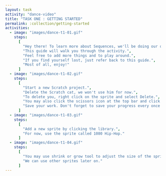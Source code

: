```yaml
---
layout: task
activity: "dance-video"
title: "TASK ONE : GETTING STARTED"
permalink: :collection/getting-started
activities:
  - image: "images/dance-t1-01.gif"
    steps:
      [
        "Hey there! To learn more about Sequences, we'll be doing our own music video!",
        "This guide will walk you through the activity.",
        "Feel free to add more things and to play around.",
        "If you find yourself lost, just refer back to this guide.",
        "Most of all, enjoy!"
      ]
  - image: "images/dance-t1-02.gif"
    steps:
      [
        "Start a new Scratch project.",
        "Delete the Scratch cat, we won't use him for now.",
        "To delete you, right click on the sprite and select Delete.",
        "You may also click the scissors icon at the top bar and click on the sprite to delete.",
        "Save your work. Don't forget to save your progress every once in a while."
      ]
  - image: "images/dance-t1-03.gif"
    steps:
      [
        "Add a new sprite by clicking the library.",
        "For now, use the sprite called 1080 Hip-Hop."
      ]
  - image: "images/dance-t1-04.gif"
    steps:
      [
        "You may use shrink or grow tool to adjust the size of the sprite.",
        "We can use other sprites later on."
      ]
---
```

